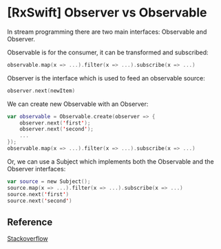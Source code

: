 # [RxSwift] Observer vs Observable

In stream programming there are two main interfaces: Observable and Observer.

Observable is for the consumer, it can be transformed and subscribed:

```swift
observable.map(x => ...).filter(x => ...).subscribe(x => ...)
```

Observer is the interface which is used to feed an observable source:

```swift
observer.next(newItem)
```

We can create new Observable with an Observer:

```swift
var observable = Observable.create(observer => { 
    observer.next('first'); 
    observer.next('second'); 
    ... 
});
observable.map(x => ...).filter(x => ...).subscribe(x => ...)
```

Or, we can use a Subject which implements both the Observable and the Observer interfaces:

```swift
var source = new Subject();
source.map(x => ...).filter(x => ...).subscribe(x => ...)
source.next('first')
source.next('second')
```

## Reference 

[Stackoverflow](https://stackoverflow.com/questions/47537934/what-is-the-difference-between-observable-and-a-subject-in-rxjs)